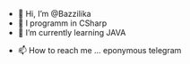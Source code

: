 - 👋 Hi, I’m @Bazzilika
- 👀 I programm in CSharp
- 🌱 I’m currently learning JAVA
<!---
- 💞️ I’m looking to collaborate on ...
--->
- 📫 How to reach me ... eponymous telegram

<!---
Bazzilika/Bazzilika is a ✨ special ✨ repository because its `README.md` (this file) appears on your GitHub profile.
You can click the Preview link to take a look at your changes.
--->
